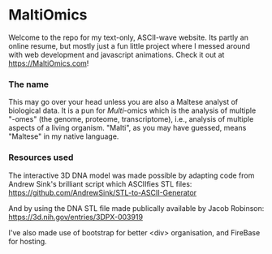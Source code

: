 # MaltiOmics
Welcome to the repo for my text-only, ASCII-wave website. Its partly an online resume, but mostly just a fun little project where I messed around with web development and javascript animations. Check it out at https://MaltiOmics.com! 

### The name
This may go over your head unless you are also a Maltese analyst of biological data. It is a pun for _Multi_-omics which is the analysis of multiple "-omes" (the genome, proteome, transcriptome), i.e., analysis of multiple aspects of a living organism. "Malti", as you may have guessed, means "Maltese" in my native language.

### Resources used
The interactive 3D DNA model was made possible by adapting code from Andrew Sink's brilliant script which ASCIIfies STL files:
https://github.com/AndrewSink/STL-to-ASCII-Generator

And by using the DNA STL file made publically available by Jacob Robinson: 
https://3d.nih.gov/entries/3DPX-003919

I've also made use of bootstrap for better \<div\> organisation, and FireBase for hosting.
